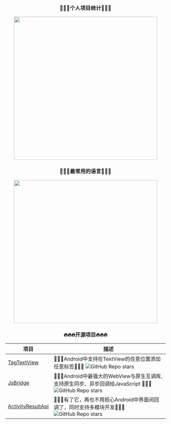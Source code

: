 <h3 align="center">🎉🎉🎉个人项目统计🎉🎉🎉</h3>
<p align="center">
	<img src="https://github-readme-stats.vercel.app/api?username=ChinaLike&count_private=true&locale=cn&show_icons=true" width="450"/>
</p>

<h3 align="center">🧨🧨🧨最常用的语言🧨🧨🧨</h3>
<p align="center">
	<img src="https://github-readme-stats.vercel.app/api/top-langs/?username=ChinaLike&locale=cn" width="450"/>
</p>


<h3 align="center">🔥🔥🔥开源项目🔥🔥🔥</h3>

| 项目 | 描述 |
| ------------------------------------------------------------ | ------------------------------------------------------------ |
| [TagTextView](https://github.com/ChinaLike/TagTextView) | 🍌🍌🍌Android中支持在TextView的任意位置添加任意标签🍌🍌🍌 ![GitHub Repo stars](https://img.shields.io/github/stars/ChinaLike/TagTextView?style=social) |
| [JsBridge](https://github.com/ChinaLike/JsBridge) | 🍎🍎🍎Android中最强大的WebView与原生互调库,支持原生同步、异步回调给JavaScript 🍎🍎🍎![GitHub Repo stars](https://img.shields.io/github/stars/ChinaLike/JsBridge?style=social) |
| [ActivityResultApi](https://github.com/ChinaLike/ActivityResultApi) | 🍊🍊🍊有了它，再也不用担心Android中界面间回调了，同时支持多模块开发🍊🍊🍊 ![GitHub Repo stars](https://img.shields.io/github/stars/ChinaLike/ActivityResultApi?style=social) |


  


